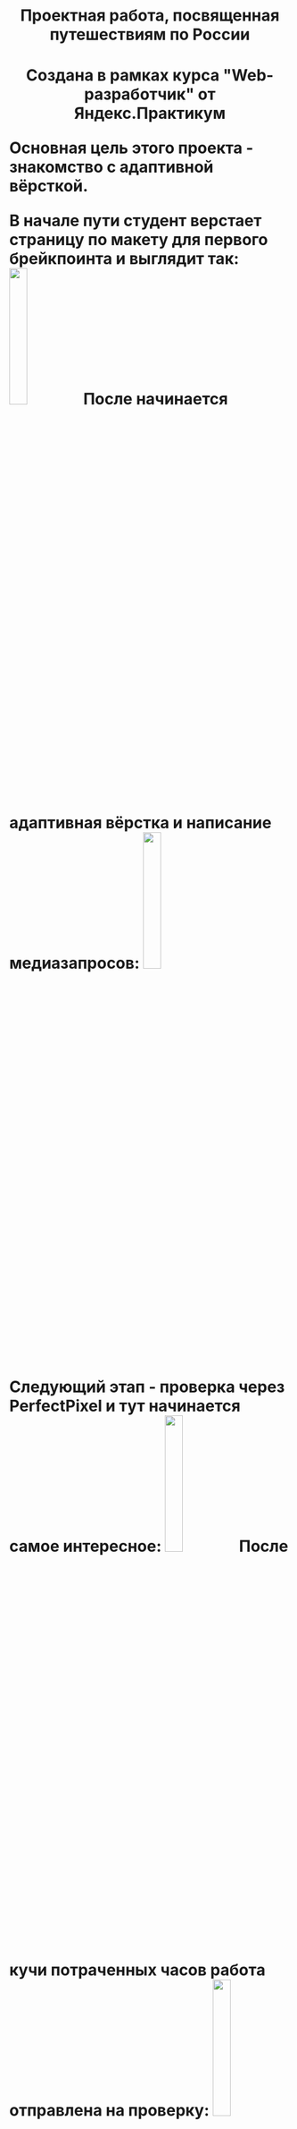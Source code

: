 <h1 align="center">Проектная работа, посвященная путешествиям по России<h1>

<p align="center">Создана в рамках курса "Web-разработчик" от Яндекс.Практикум</p>

Основная цель этого проекта - знакомство с адаптивной вёрсткой.

В начале пути студент верстает страницу по макету для первого брейкпоинта и выглядит так:  <img src="https://avatars.mds.yandex.net/get-kinopoisk-image/1629390/adaff6d2-2d26-4694-8d8c-a94fded3eb58/1920x" width="25%" height="25%">  После начинается адаптивная вёрстка и написание медиазапросов:  <img src="https://avatars.mds.yandex.net/get-kinopoisk-image/1900788/d04d9e19-f816-4f9d-a3d8-b4240b895a9e/1920x" width="25%" height="25%">  Следующий этап - проверка через PerfectPixel и тут начинается самое интересное:  <img src="https://avatars.mds.yandex.net/get-kinopoisk-image/1629390/bd17e064-3c3c-4097-95bc-9f70a2714dd7/1920x" width="25%" height="25%">  После кучи потраченных часов работа отправлена на проверку:  <img src="https://avatars.mds.yandex.net/get-kinopoisk-image/1777765/352697c0-28be-4ce5-a2b3-80fd2b9fff10/1920x" width="25%" height="25%">  Когда будут исправлены все замечания ревьюеров:  <img src="https://avatars.mds.yandex.net/get-kinopoisk-image/1773646/af076980-e667-4dfc-b722-183beabb8511/1920x" width="25%" height="25%">
